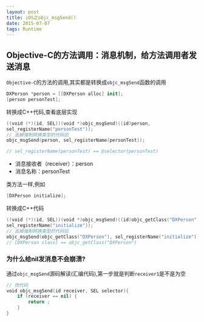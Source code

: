 ```yaml
---
layout: post
title: iOS之objc_msgSend()
date: 2015-07-07
tags: Runtime
---
```


## Objective-C的方法调用：消息机制，给方法调用者发送消息

`Objective-C`的方法的调用,其实都是转换成`objc_msgSend`函数的调用
```swift
DXPerson *person = [[DXPerson alloc] init];
[person personTest];
```
转换成C++代码,查看底层实现
```swift
((void (*)(id, SEL))(void *)objc_msgSend)((id)person,
sel_registerName("personTest"));
// 去掉强制转换类型的代码后
objc_msgSend(person, sel_registerName(personTest));

// sel_registerName(personTest) == @selector(personTest)
```
- 消息接收者（receiver）：person
- 消息名称：personTest

类方法一样,例如
```swift
[DXPerson initialize];
```
转换成C++代码
```swift
((void (*)(id, SEL))(void *)objc_msgSend)((id)objc_getClass("DXPerson"),
sel_registerName("initialize"));
// 去掉强制转换类型的代码后
objc_msgSend(objc_getClass("DXPerson"), sel_registerName("initialize"));
// [DXPerson class] == objc_getClass("DXPerson")
```
### 为什么给nil发消息不会崩溃?
通过`objc_msgSend`源码解读(汇编代码),第一步就是判断`receiver1`是不是为空
```swift
// 伪代码
void objc_msgSend(id receiver, SEL selector){
    if (receiver == nil) {
        return ;
    }
}
```
